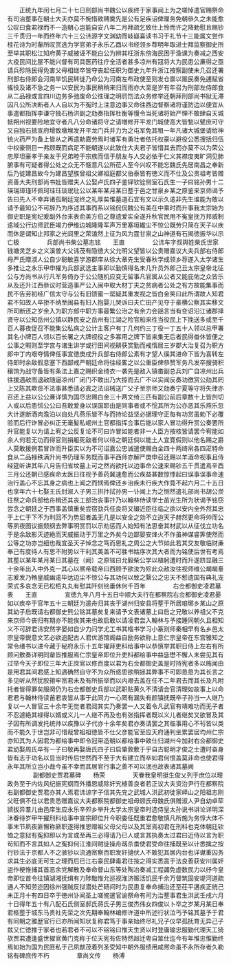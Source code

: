 <!-- { "loadSidebar": true } -->
　　正统九年闰七月二十七日刑部尚书魏公以疾终于家事闻上为之嗟悼遣官赐祭命有司治塟事在朝士大夫亦莫不惋惜致赙奠先是公有足疾诏俾厘务免朝叅久之未能愈公叹曰食君禄而不一造朝心岂能自安八年二月拜疏乞致仕上怜而许之降勅慰且赐钞三千贯归一年而终年六十三公讳源字文渊幼而岐嶷喜读书习于礼节十三能属文尝作桂花诗为时軰所叹赏选为学官弟子永乐乙酉以书经领乡荐明年取进士拜监察御史所至举其职松江知府黄子威被诬不能白公为辨其枉浙东傍海民困于渔课为奏减之西安大疫民间比屋不能兴督有司具医药往疗全活者甚多凉州有冦将大为民患公亷得之亟请兵殄除民得免害父母相继卒皆夺丧起任职为御史九年升浙江按察副使未几召还署刑部右侍郎会河南旱饥民转徙乃命公为河南左布政使至则发仓廪以赈民奏免逋赋省徭役及诸不急之务一以安民为事民稍稍来归而雨亦大至是岁有年召为刑部左侍郎食从二品禄或言四川边务多弛废命公徃理之明罚饬法众务修举还朝拜刑部尚书狱无滞囚凡公所决断者人人自以为不寃时上注意边事又命往西边督察诸将谨防边以便宜从事遣都指挥李谦守独石杨洪副之劾奏指挥杜衡等慢令当死诸将始严惮不敢肆自天城抵朔州视要险地宜守者凡八分命诸将守之请増修开平龙门城使高大皆甃以甓庶可守又自独石抵宣府增致墩堠发开平龙门兵并力为之屯军免其租一年凡诸大城堡请给神铳火药严为备上皆从之再遣勅嘉劳焉时诸军有勇壮者依托权豪以避役公悉搜括归伍中权豪侧目一弗顾既而病足不能朝遂以此致仕大夫君子皆惜其去而亦莫不以为荣公忠厚坦豪孝于亲友于兄弟睦于宗族而信于朋友与人交必依于仁义其襟度夷旷洞见肺腑事有可疑者得公处之众无不惬意凡公所莅人至今兴叹不能忘魏氏先居南昌之奉新后乃徙建昌故今为建昌望族曾祖父卿祖庭都父伯泰皆有徳义而不仕及公贵祖考皆赠资善大夫刑部尚书妣皆赠夫人公娶卢氏四子鉴铎钦铨侧室石氏生一子曰铭孙男十二瑛瑞璋瑾环佩珂珪珏琰珉玭公以某年某月某日塟于邑之甘泉乡某之原鉴来京师谒予告曰先人不幸弃诸孤朝廷宠终之礼厚矣惟墓道石宜有文以示久逺非先生谁能为敢以请予最知公不可辞乃为序述其事而系以铭侃侃魏公有美在中乘时而升事我太宗始为御史职是宪纪爰副外台来表俞美方伯之尊遗爱实全遂升秋官民用不寃皇抚万邦威制逺域公行边师武臣竭力伊维边城隆隆军声万里塞垣纎尘不惊公既劳只简在天子以疾而休是谓知止邦家之光闾里之荣溘然上征为风为霆甘泉之山神道有石掲徳振华以示亡极
　　
　　兵部尚书柴公墓志铭　　王直
　　
　　公讳车字叔舆姓柴氏世家钱塘灵芝乡之义溪曽大父讳茂有隐徳大父允明父望皆以公贵赠嘉议大夫兵部右侍郎母严氏赠淑人公自少聪敏喜学游郡庠从徐大章先生受春秋学成领乡荐遂入太学诸生多推让之永乐甲申擢为兵部武选主事即以勤慎得名未几升员外郎己丑太宗皇帝北征公与方尚书从行凡军务倚办于公公随机应变无留事凡官属从公者又能庇佑之众皆乐从及还升江西叅议时营造事严公入闽中取大材丁夫之贫病者公处之有方故能集事而民不告劳初经广信太守与公有旧馈蜜一罂疑其重发视之皆白金笑曰此所谓故人知君君不知故人卒拒不纳至闽县有妇人抱婴儿哭诉曰夫亡田产见夺于豪横公察其实移文所司断还之岁余入为职方郎中职方事最繁公治之有余力会謡言当有变诏沿江诸郡择贤守以公知岳州公镇以静民安之岳州有江湖之险官船来徃当役民上下挽送多或至千百人暮夜促召不能集公私病之公计主客户有丁几何约三丁役一丁五十人领以总甲署其名小牌百人领以百长署之大牌视役之多寡用之牌下皆来集无后者民得畨休皆便之公事之暇则至学宫与诸生讲学或行田间视耕获赏勤而戒惰居三岁郡大治复召为职方郎中丁内艰夺情俾任事宣徳庚戌升兵部右侍郎公素有才望人徯其进命下皆为喜转左侍郎时余敌假息塞下西鄙戒严朝廷命将往经畧之以公重臣俾叅赞军务凡发卒搜骑积穰饷为战守备皆有条法上嘉之赐织金绮衣一袭先是敌入镇畨副总兵刘广自凉州出兵往援遇敌而退敌随逼凉州广闭门不敢出乃大掠而去广不以实闻反奏功徼赏公劾其罔上又陈其欺诳不法事甚悉请必寘之法诏械送广父子至京师又劾奏宁夏等守将失律亦召还上益以公公亷详慎为国尽忠赐白金三十两文绮三匹有副公前后章数十上皆剀切人或以后患怵公公曰吾敢爱身以误国耶由是同事者或不恱其所为公亦恶其乐燕乐忽大计遂断酒肉澹泊以自处凡燕乐皆不与而持论益坚必据理守正每有功赏虽勅下必覆验而后行诈冒必纠正无毫髪私岷州土官都指挥佥事后能以家人冒功得升赏公奏罢所升官能复以为请上宥之公反复论不可曰诈冒如能者非一人臣方按核皆请罢今宥能如余人何若无功而得官则捐躯死敌者何以待之朝廷倘以能土人宜寛假则以他名赐之爵人莫敢援例若冒诈而升臣实以为不可诏嘉公忠诚遣使赐白金四十两绮帛各四疋特命食从二品禄秩满升尚书仍理军务既而事平西师亦解严庚申召还赐以羊酒命视事且侍经筵听讲其年八月告归省坟墓上可之然尚欲托以边事命公速来赐钞五千贯遣焉辛酉三月公还朝已感疾命太医日往视予善药冀速愈而公疾益甚数惊悸起曰误事误事命速治行盖心不忘其身之病也上闻之而悯焉俾还乡治疾未行疾大作竟不起六月二十五日也享年六十七娶王氏封淑人子男三拱抃拭孙男一讣闻上为之恻然遣礼部尚书胡公濙往祭之命兵部给舟楫还其丧工部治丧事抃乃以翰林侍读学士苖光生所为状谒予铭窃尝念之朝廷之于西事盖慎重矣尝宿劲兵任良将又辍近臣往临之欲以安内全外然其忠于上仁于下不为利回不为势屈者盖无几是以安全之効不立迨天子赫然更命将帅而公等夙夜图议振颓纲去弊事明赏罚以示劝惩而人始知有法思奋其材武以从征伐立功名于是余敌影灭迹絶而天威振动于万里之外矣今边鄙晏安烽火不作虽神谋睿筭使然而公等之功亦岂细也哉宜圣天子悼念之笃而恩礼之周公之大节如此若其交友敬临财亷奉己有度待人有恩不附势以干利其美盖不可胜书姑序次其大者而为铭使后世有考焉其塟以某年某月某日其墓在（阙）之原铭曰允毅柴公学以植躬遭时而升遂跻显融三十余年出入中外克一其心以熈帝载帝曰西顾予欲汝为殄此众敌汝往视师维公朅朅羣志爰发乃畅皇威幽逺毕达边尘不惊公与其功何以致之繄公之忠天不慭遗国有典礼宠荣式多哀念无已松栢丸丸有慰其阡刻铭垂休何千百年
　　
　　右佥都御史凌君墓表　　王直
　　
　　宣徳九年八月十五日中顺大夫行在都察院右佥都御史凌君晏如以疾卒于官年五十三朝廷为遣舟归其丧于湖州归安县将塟于所居琅琊乡某山之原其幼子启既请右都御史熊公铭其墓矣复来请予文表诸墓上曰启之兄敬以养祖父不克来京师今丧归有期亦不能俟其来也故启敢以请凌君尝入翰林与予接踵同朝久且相知义不可辞君讳安然字晏如自少力问学尤工书其楷书学习小篆则师秦相早有名乡邑太宗皇帝鋭意文艺必欲追配古人君优游馆阁益自励务欲称上意仁宗皇帝在东宫雅知之常令缮书以进今藏于秘府永乐十五年擢拜吏科给事中以恭慎举其职日侍上左右有所顾问敷奏详明同軰皆推服焉仁宗皇帝即位升吏科都给事中益毖懋不懈人未尝见其有过举今天子即位三年大正庶官以修百度以君为右佥都御史盖是时持宪者多以贿闻由是用君其间君感上知遇确然自守不为众所惑思欲稍拯其弊事不可即恳恳为其长言之多见听从然犹胶箝牢宻君未及有所振举而以内艰去盖在任不二年君去而其长及凡附托者皆得罪矣服阕仍为右佥都御史兵部以武职贴黄久不清请会官清理如故事上以命君君与翰林侍读苖君衷皆从事于此同力一心罔有漏失有颜镇抚既卒子孙当一人继乃复以一人冒官三十余年无觉者君阅其实乃奏罢一人又着令凡武官有靖难功而无子者不忍遽絶其禄得以婿或义儿一人继不再及也有张指挥者既以义儿者继矣又欲冒及其子因有所调发托统帅以疾豫以子代亦十余年矣君亦奏请罢之其临事用心不茍皆以类而不能久于世岂非可惜哉曾祖祖徳皆不仕父彦能官至应天府通判坐累罢居均州仁宗亦知其为人因君为都给事中即令冠带造朝以都给事中致仕归湖州今加封右佥都御史君幼娶周氏卒有一子曰敬再娶唐氏四子曰启肇敦敷于乎自古聪明才俊之士遭时奋身皆有志于功名以显当时传后世然而不至于大有建立而卒如君何恨盖莫非命也使君得永年其所立岂小哉今虽不幸而其居官行事之善不可以泯也故表诸其墓阙
　　
　　副都御史贾君墓碑　　杨荣
　　
　　天眷我皇明挺生俊乂列于庶位以理政务至于内佐风纪振宪纲而外播恩威除奸宄植善良者若正议大夫资治尹行在都察院右副都御史贾君亦其人焉君讳谅字子信其先兖之武城人洪武初徙家峄山之阳祖志刚父旺俱不仕以君贵悉赠嘉议大夫都察院都御史祖母顾氏母魏氏俱赠淑人尹自幼卓荦颕拔异羣儿由邑庠生应永乐辛夘乡举升太学太宗皇帝时选侍皇太孙说书讲论详明深沐眷待岁甲午擢刑科给事中宣宗即位升今职委任既重君愈敬慎凡所施为务惇大体不事末节夙夜匪懈称厥职遂得推恩赠祖父母父母以及其室焉初君在刑科也克体朝廷钦恤之意狱有寃抑即以为言或至再三必得请乃已人或言其执奏太过君曰近侍以言为职茍知而不言其如人之寃抑何江淮间贼徒操舟刼杀畨使君受命往捕既至以计悉擒之按行钞法于京都人不之骇钞以流通宻察百职发奸擿伏人不敢犯其居内台也详谳重囚务求其生必底无可生之理而后已江右豪民肆毒君往按之得实悉寘于法良善获安川属奸盗作梗惟捕其首恶余党解散及奉命督山东等处陶冶奏减工程蠲免虚数民力以纾今皇帝即位首令往镇湖湘抚缉有力陟黜惟允巡视淮济赈活饥民千余万督筑固安堤河道疏通人不知劳迩因徐州强贼反狱潜处芒砀间时为民患复奉命捕治还至茌平遘疾正统己未正月十有四日卒于徳州讣闻圣上嗟惋遣官谕祭命有司为治塟事君生洪武壬戌六月十日得年五十有八配石氏侧室郝氏蒋氏子男三俊杰伟女四俊以卜卒之岁某月某日奉君柩塟于城东马贵社先茔之次先期奉翰林编修许道中所述行状泣丐予铭其墓予于君有同朝之雅歴官行已亦所闻知状复称君笃于事亲始终尽礼兄子仪早孤抚育无异己子兹又仁徳推于家者也若君者不可以不铭铭曰惟天生贤以时登庸输忠服勤代理天工猗欤贾君遭逢盛世擢官黄门克称于位天宪有佐特然超迁粤自筮仕迄今有年惟忠惟勤终焉如始为国为民匪私于己夙猷茂着列圣受知中朝外服绩用咸熈命虽不永所存者久勒铭有碑庶传不朽
　　
　　章尚文传　　杨溥
　　
